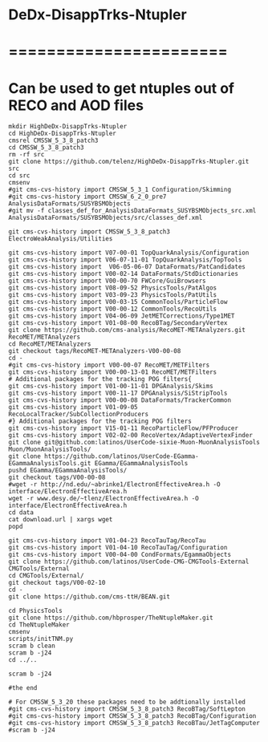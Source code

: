 # DeDx-DisappTrks-Ntupler
# =======================

# Can be used to get ntuples out of RECO and AOD files
	
	mkdir HighDeDx-DisappTrks-Ntupler
 	cd HighDeDx-DisappTrks-Ntupler
	cmsrel CMSSW_5_3_8_patch3
	cd CMSSW_5_3_8_patch3
	rm -rf src
	git clone https://github.com/telenz/HighDeDx-DisappTrks-Ntupler.git src	
	cd src
	cmsenv
	#git cms-cvs-history import CMSSW_5_3_1 Configuration/Skimming	
	#git cms-cvs-history import CMSSW_6_2_0_pre7 AnalysisDataFormats/SUSYBSMObjects
	#git mv -f classes_def_for_AnalysisDataFormats_SUSYBSMObjects_src.xml AnalysisDataFormats/SUSYBSMObjects/src/classes_def.xml 	
	
	git cms-cvs-history import CMSSW_5_3_8_patch3 ElectroWeakAnalysis/Utilities

	git cms-cvs-history import V07-00-01 TopQuarkAnalysis/Configuration
	git cms-cvs-history import V06-07-11-01 TopQuarkAnalysis/TopTools
	git cms-cvs-history import  V06-05-06-07 DataFormats/PatCandidates
	git cms-cvs-history import V00-02-14 DataFormats/StdDictionaries
	git cms-cvs-history import V00-00-70 FWCore/GuiBrowsers
	git cms-cvs-history import V08-09-52 PhysicsTools/PatAlgos
	git cms-cvs-history import V03-09-23 PhysicsTools/PatUtils
	git cms-cvs-history import V00-03-15 CommonTools/ParticleFlow
	git cms-cvs-history import V00-00-12 CommonTools/RecoUtils
	git cms-cvs-history import V04-06-09 JetMETCorrections/Type1MET
	git cms-cvs-history import V01-08-00 RecoBTag/SecondaryVertex
	git clone https://github.com/cms-analysis/RecoMET-METAnalyzers.git RecoMET/METAnalyzers
	cd RecoMET/METAnalyzers
	git checkout tags/RecoMET-METAnalyzers-V00-00-08
	cd -
	#git cms-cvs-history import V00-00-07 RecoMET/METFilters
	git cms-cvs-history import V00-00-13-01 RecoMET/METFilters
	# Additional packages for the tracking POG filters{
	git cms-cvs-history import V01-00-11-01 DPGAnalysis/Skims
	git cms-cvs-history import V00-11-17 DPGAnalysis/SiStripTools
	git cms-cvs-history import V00-00-08 DataFormats/TrackerCommon
	git cms-cvs-history import V01-09-05 RecoLocalTracker/SubCollectionProducers	
	#} Additional packages for the tracking POG filters
	git cms-cvs-history import V15-01-11 RecoParticleFlow/PFProducer
	git cms-cvs-history import V02-02-00 RecoVertex/AdaptiveVertexFinder
	git clone git@github.com:latinos/UserCode-sixie-Muon-MuonAnalysisTools Muon/MuonAnalysisTools/
	git clone https://github.com/latinos/UserCode-EGamma-EGammaAnalysisTools.git EGamma/EGammaAnalysisTools
	pushd EGamma/EGammaAnalysisTools/
	git checkout tags/V00-00-08
	#wget -r http://nd.edu/~abrinke1/ElectronEffectiveArea.h -O interface/ElectronEffectiveArea.h
	wget -r www.desy.de/~tlenz/ElectronEffectiveArea.h -O interface/ElectronEffectiveArea.h	
	cd data
	cat download.url | xargs wget
	popd

	git cms-cvs-history import V01-04-23 RecoTauTag/RecoTau
	git cms-cvs-history import V01-04-10 RecoTauTag/Configuration
	git cms-cvs-history import V00-04-00 CondFormats/EgammaObjects
	git clone https://github.com/latinos/UserCode-CMG-CMGTools-External CMGTools/External
	cd CMGTools/External/
	git checkout tags/V00-02-10
	cd -
	git clone https://github.com/cms-ttH/BEAN.git

	cd PhysicsTools
	git clone https://github.com/hbprosper/TheNtupleMaker.git
	cd TheNtupleMaker
	cmsenv
	scripts/initTNM.py
	scram b clean
	scram b -j24
	cd ../..

	scram b -j24

	#the end

	# For CMSSW_5_3_20 these packages need to be addtionally installed
	#git cms-cvs-history import CMSSW_5_3_8_patch3 RecoBTag/SoftLepton
	#git cms-cvs-history import CMSSW_5_3_8_patch3 RecoBTag/Configuration
	#git cms-cvs-history import CMSSW_5_3_8_patch3 RecoBTau/JetTagComputer
	#scram b -j24

